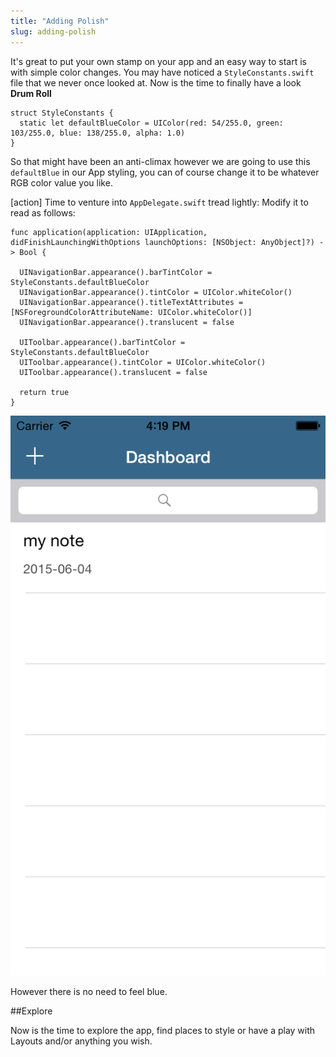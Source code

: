 ```yaml
---
title: "Adding Polish"
slug: adding-polish
---     
```


It's great to put your own stamp on your app and an easy way to start is with simple color changes. You may have noticed a `StyleConstants.swift` file that we never once
looked at.  Now is the time to finally have a look **Drum Roll**

    struct StyleConstants {
      static let defaultBlueColor = UIColor(red: 54/255.0, green: 103/255.0, blue: 138/255.0, alpha: 1.0)
    }

So that might have been an anti-climax however we are going to use this `defaultBlue` in our App styling, you can of course change it to
be whatever RGB color value you like.

[action]
Time to venture into `AppDelegate.swift` tread lightly:
Modify it to read as follows:

    func application(application: UIApplication, didFinishLaunchingWithOptions launchOptions: [NSObject: AnyObject]?) -> Bool {
    
      UINavigationBar.appearance().barTintColor = StyleConstants.defaultBlueColor
      UINavigationBar.appearance().tintColor = UIColor.whiteColor()
      UINavigationBar.appearance().titleTextAttributes = [NSForegroundColorAttributeName: UIColor.whiteColor()]
      UINavigationBar.appearance().translucent = false
      
      UIToolbar.appearance().barTintColor = StyleConstants.defaultBlueColor
      UIToolbar.appearance().tintColor = UIColor.whiteColor()
      UIToolbar.appearance().translucent = false
      
      return true
    }
    
 ![image](simulator_styling.png) 
 
 However there is no need to feel blue.  
 
 ##Explore
 
 Now is the time to explore the app, find places to style or have a play with Layouts and/or anything you wish.